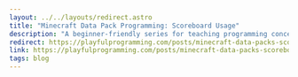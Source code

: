 ```yaml
---
layout: ../../layouts/redirect.astro
title: "Minecraft Data Pack Programming: Scoreboard Usage"
description: "A beginner-friendly series for teaching programming concepts with Minecraft data packs."
redirect: https://playfulprogramming.com/posts/minecraft-data-packs-scoreboards
link: https://playfulprogramming.com/posts/minecraft-data-packs-scoreboards
tags: blog
---
```

